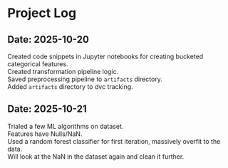 # Project Log

## Date: 2025-10-20

Created code snippets in Jupyter notebooks for creating bucketed categorical features.  
Created transformation pipeline logic.  
Saved preprocessing pipeline to `artifacts` directory.  
Added `artifacts` directory to dvc tracking.

## Date: 2025-10-21

Trialed a few ML algorithms on dataset.  
Features have Nulls/NaN.  
Used a random forest classifier for first iteration, massively overfit to the data.  
Will look at the NaN in the dataset again and clean it further.
